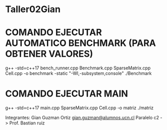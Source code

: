 # Taller02Gian

# COMANDO EJECUTAR AUTOMATICO BENCHMARK (PARA OBTENER VALORES)
g++ -std=c++17 bench_runner.cpp Benchmark.cpp SparseMatrix.cpp Cell.cpp -o benchmark -static "-Wl,-subsystem,console"
./Benchmark

# COMANDO EJECUTAR MAIN
g++ -std=c++17 main.cpp SparseMatrix.cpp Cell.cpp -o matriz
./matriz

Integrantes: Gian Guzman Ortiz gian.guzman@alumnos.ucn.cl Paralelo c2 -> Prof. Bastian ruiz

